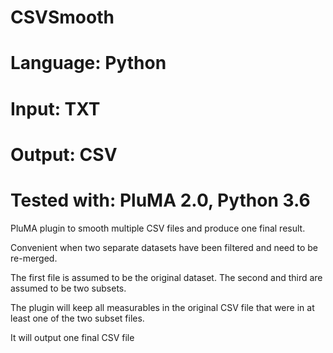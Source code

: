 # CSVSmooth
# Language: Python
# Input: TXT
# Output: CSV
# Tested with: PluMA 2.0, Python 3.6

PluMA plugin to smooth multiple CSV files and produce one final result.

Convenient when two separate datasets have been filtered and need to be
re-merged.

The first file is assumed to be the original dataset.
The second and third are assumed to be two subsets.

The plugin will keep all measurables in the original CSV file that
were in at least one of the two subset files.

It will output one final CSV file

